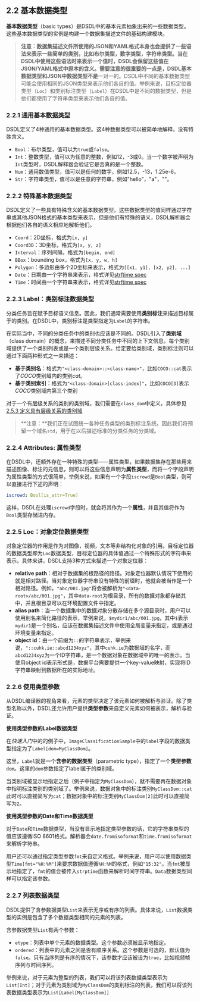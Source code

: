 ## 2.2 基本数据类型

**基本数据类型**（basic types）是DSDL中的基本元素抽象出来的一些数据类型。这些基本数据类型的实例是构建一个数据集描述文件的基础构建模块。

> **注意：**数据集描述文件所使用的JSON和YAML格式本身也会提供了一些语法来表示一些简单的类别，比如布尔类型，数字类型，字符串类型。当在DSDL中使用这些语法时来表示一个值时，DSDL会保留这些值在JSON/YAML格式中原本的含义。需要注意的很重要的一点是，DSDL基本数据类型和JSON中数据类型**不是**一对一的。DSDL中不同的基本数据类型可能会使用相同的JSON类型来表示他们各自的值。举例来说，目标定位器类型（`Loc`）和类别标注类型（`Label`）在DSDL中是不同的数据类型，但是他们都使用了字符串类型来表示他们各自的值。

### 2.2.1 通用基本数据类型

DSDL定义了4种通用的基本数据类型。这4种数据类型可以被简单地解释，没有特殊含义。

+ `Bool`：布尔类型，值可以为`true`或`false`。
+ `Int`：整数类型，值可以为任意的整数，例如12，-3或0。当一个数字被声明为`Int`类型时，DSDL解释器会验证它是否真的是一个整数。
+ `Num`：通用数值类型，值可以是任何的数字，例如12.5，-13，1.25e-6。
+ `Str`：字符串类型，值可以是任意的字符串，例如"hello"，"a"，""。

### 2.2.2 特殊基本数据类型

DSDL定义了一些具有特殊含义的基本数据类型。这些数据类型的值同样通过字符串或其他JSON格式的基本类型来表示，但是他们有特殊的语义，DSDL解析器会根据他们各自的语义相应地解析他们。

+ `Coord`：2D坐标，格式为`[x, y]`
+ `Coord3D`：3D坐标，格式为`[x, y, z]`
+ `Interval`：序列间隔，格式为`[begin, end]`
+ `BBox`：bounding box，格式为`[x, y, w, h]`
+ `Polygon`：多边形由多个2D坐标来表示，格式为`[[x1, y1], [x2, y2], ...]`
+ `Date`：日期由一个字符串来表示，格式详见[strftime spec](https://strftime.org/)
+ `Time`：时间由一个字符串来表示，格式详见[strftime spec](https://strftime.org/)

### 2.2.3 Label：类别标注数据类型

分类任务旨在赋予目标语义信息。因此，我们通常需要使用**类别标注**来描述目标属于的类别。在DSDL中，类别标注是类型指定为`Label`的字符串。

在实际当中，不同的分类任务中的类别也应该是不同的。DSDL引入了**类别域**（class domain）的概念，来描述不同分类任务中不同的上下文信息。每个类别域提供了一个类别列表或是一个类别层级关系。给定要给类别域，类别标注则可以通过下面两种形式之一来描述：

+ **基于类别名**：格式为`"<class-domain>::<class-name>"`，比如`COCO::cat`表示了*COCO*类别域内的类别*cat*。
+ **基于类别索引**：格式为`"<class-domain>[class-index]"`，比如`COCO[3]`表示*COCO*类别域内第三个类别

对于一个有层级关系的类别的类别域，我们需要在`class_dom`中定义，具体参见[2.5.3 定义具有层级关系的类别域](class_dom.zh.md)

> **注意：**我们正在试图统一各种任务类型的类别标注系统。因此我们将预留一个域名`std`，用于在以后描述标准的分类任务的分类域。

### 2.2.4 Attributes: 属性类型

在DSDL中，还额外存在一种特殊的类型——属性类型，如果数据集存在那些用来描述图像、标注的元信息，则可以将这些信息声明为**属性类型**，而将一个字段声明为属性类型的方式很简单，举例来说，如果有一个字段`iscrowd`是`Bool`类型，则可以直接进行下述的声明：

```yaml
iscrowd: Bool[is_attr=True]
```

这样，DSDL在处理`iscrowd`字段时，就会将其作为一个**属性**，并且其值将作为`Bool`类型存储进内存。

### 2.2.5 Loc：对象定位数据类型

对象定位器的作用是作为对图像，视频，文本等非结构化对象的引用。目标定位器的数据类型即为`Loc`数据类型，目标定位器的具体值通过一个特殊形式的字符串来表示。具体来讲，DSDL支持3种方式来描述一个对象定位器：

+ **relative path**：相对于数据集的根路径的路径。对象定位器默认情况下使用的就是相对路径。当对象定位器字符串没有特殊的前缀时，他就会被当作是一个相对路径。例如，`"abc/001.jpg"`将会被解析为`"<data-root>/abc/001.jpg"`，其中`data-root`为根目录，所有的数据对象都存储其中，并且根目录可以在环境配置文件中指定。
+ **alias path**：当一个数据集中的数据对象分散存储在多个源目录时，用户可以使用别名来简化路径的表示，举例来说，`$mydir1/abc/001.jpg`，其中`$`表示`mydir1`是一个别名，应该在数据集描述文件中使用全局变量来指定，或是通过环境变量来指定。
+ **object id**：由一个前缀为`::`的字符串表示，举例来说，`"::cuhk.ie::abcd1234xyz"`，其中`cuhk.ie`为数据域的名字，而`abcd1234xyz`为一个ID字符串，是一个数据对象在数据域中的唯一的表示。当使用object id表示形式是，数据平台需要提供一个key-value映射，实现将ID字符串映射到数据所在的实际地址。

### 2.2.6 使用类型参数

从DSDL编译器的视角来看，元素的类型决定了该元素如何被解析与验证。除了类型名称以外，DSDL还允许用户提供**类型参数**来自定义元素如何被表示，解析与验证。

**使用类型参数的Label数据类型**

在*快速入门*中的的例子中，`ImageClassificationSample`中的`label`字段的数据类型指定为了`Label[dom=MyClassDom]`。

这里，`Label`就是一个**含参的数据类型**（parametric type），指定了一个**类型参数**`dom`。这里的`dom`参数指定了label属于的类别域。

当类别域被显示地指定之后（例子中指定为`MyClassDom`），就不需要再在数据对象中指明标注类别的类别域了。举例来说，数据对象中的标注类别`MyClassDom::cat`此时可以直接简写为`cat`；数据对象中的标注类别`MyClassDom[2]`此时可以直接简写为`2`。

**使用类型参数的Date和Time数据类型**

对于`Date`和`Time`数据类型，当没有显示地指定类型参数的话，它的字符串类型的值应该遵循ISO 8601格式。解析器会`date.fromisoformat`和`time.fromisoformat`来解析字符串。

用户还可以通过指定类型参数`fmt`来自定义格式。举例来说，用户可以使用数据类型`Time[fmt="%H:%M"]`来要求数据值遵循`%H:%M`的格式，例如`"15:32"`。当`fmt`被显示地指定了，`fmt`的值会被传入`strptime`函数来解析时间字符串。`Data`数据类型同样可以指定该参数。

### 2.2.7 列表数据类型

DSDL提供了含参数据类型`List`来表示无序或有序的列表。具体来说，`List`数据类型的实例是包含了多个数据类型相同的元素的列表。

含参数据类型`List`有两个参数：

+ `etype`：列表中单个元素的数据类型。这个参数必须被显示地指定。
+ `ordered`：列表中的元素之间是否有顺序关系。这个参数是可选的，默认值为`false`。只有当序列是有序的情况下，该参数才应该被设为`true`，比如视频帧序列与时间序列。

举例来说，对于元素为整型的列表，我们可以将该列表数据类型表示为`List[Int]`；对于元素为类别域为`MyClassDom`的类别标注的列表，我们可以将该列表数据类型表示为`List[Label[MyClassDom]]`